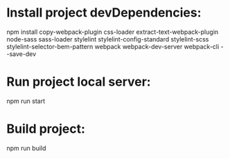 
# Install project devDependencies:

npm install copy-webpack-plugin css-loader extract-text-webpack-plugin node-sass sass-loader stylelint stylelint-config-standard stylelint-scss stylelint-selector-bem-pattern webpack webpack-dev-server webpack-cli --save-dev

# Run project local server:

npm run start

# Build project:

npm run build
